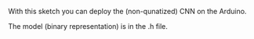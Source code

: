 With this sketch you can deploy the (non-qunatized) CNN on the Arduino.

The model (binary representation) is in the .h file.

